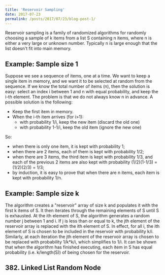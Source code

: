 ```yaml
---
title: 'Reservoir Sampling'
date: 2017-07-23
permalink: /posts/2017/07/23/blog-post-1/
---
```


Reservoir sampling is a family of randomized algorithms for randomly choosing a sample of k items from a list S containing n items, where n is either a very large or unknown number. Typically n is large enough that the list doesn't fit into main memory.

Example: Sample size 1
------

Suppose we see a sequence of items, one at a time. We want to keep a single item in memory, and we want it to be selected at random from the sequence. If we know the total number of items (n), then the solution is easy: select an index i between 1 and n with equal probability, and keep the i-th element. The problem is that we do not always know n in advance. A possible solution is the following:

* Keep the first item in memory.
* When the i-th item arrives (for i>1):
  * with probability 1/i, keep the new item (discard the old one)
  * with probability 1-1/i, keep the old item (ignore the new one)

So:
* when there is only one item, it is kept with probability 1;
* when there are 2 items, each of them is kept with probability 1/2;
* when there are 3 items, the third item is kept with probability 1/3, and each of the previous 2 items are also kept with probability (1/2)(1-1/3) = (1/2)(2/3) = 1/3;
* by induction, it is easy to prove that when there are n items, each item is kept with probability 1/n.

Example: Sample size k
------

The algorithm creates a "reservoir" array of size k and populates it with the first k items of S. It then iterates through the remaining elements of S until S is exhausted. At the ith element of S, the algorithm generates a random number j between 1 and i. If j is less than or equal to k, the jth element of the reservoir array is replaced with the ith element of S. In effect, for all i, the ith element of S is chosen to be included in the reservoir with probability k/i. Similarly, at each iteration the jth element of the reservoir array is chosen to be replaced with probability 1/k*k/i, which simplifies to 1/i. It can be shown that when the algorithm has finished executing, each item in S has equal probability (i.e. k/length(S)) of being chosen for the reservoir.

## 382. Linked List Random Node
<pre>

</pre>
